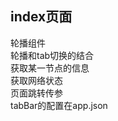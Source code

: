 ## index页面
轮播组件 <br />
轮播和tab切换的结合 <br />
获取某一节点的信息 <br />
获取网络状态 <br />
页面跳转传参 <br />
tabBar的配置在app.json <br />
